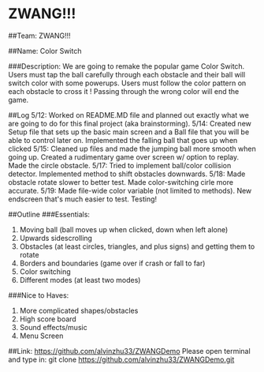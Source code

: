 # ZWANG!!!

##Team: ZWANG!!!

##Name: Color Switch

###Description:
We are going to remake the popular game Color Switch. Users must tap the ball carefully through each obstacle and their ball will switch color with some powerups. Users must follow the color pattern on each obstacle to cross it ! Passing through the wrong color will end the game.

##Log
5/12: Worked on README.MD file and planned out exactly what we are going to do for this final project (aka brainstorming).
5/14: Created new Setup file that sets up the basic main screen and a Ball file that you will be able to control later on. Implemented the falling ball that goes up when clicked
5/15: Cleaned up files and made the jumping ball more smooth when going up. Created a rudimentary game over screen w/ option to replay. Made the circle obstacle.
5/17: Tried to implement ball/color collision detector. Implemented method to shift obstacles downwards.
5/18: Made obstacle rotate slower to better test. Made color-switching cirle more accurate.
5/19: Made file-wide color variable (not limited to methods). New endscreen that's much easier to test. Testing!

##Outline
###Essentials:
1. Moving ball (ball moves up when clicked, down when left alone)
2. Upwards sidescrolling
3. Obstacles (at least circles, triangles, and plus signs) and getting them to rotate
4. Borders and boundaries (game over if crash or fall to far)
5. Color switching
6. Different modes (at least two modes)

###Nice to Haves:
1. More complicated shapes/obstacles
2. High score board
3. Sound effects/music
4. Menu Screen


##Link: https://github.com/alvinzhu33/ZWANGDemo
Please open terminal and type in: git clone https://github.com/alvinzhu33/ZWANGDemo.git
